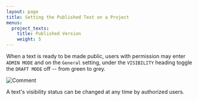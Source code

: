 ```yaml
---
layout: page
title: Setting the Published Text on a Project
menus:
  project_texts:
    title: Published Version
    weight: 5
---
```


When a text is ready to be made public, users with permission may enter `ADMIN MODE` and on the `General` setting, under the `VISIBILITY` heading toggle the `DRAFT MODE` off -- from green to grey.

![Comment](/docs/assets/texts/drafts.png)

A text's visibility status can be changed at any time by authorized users.

